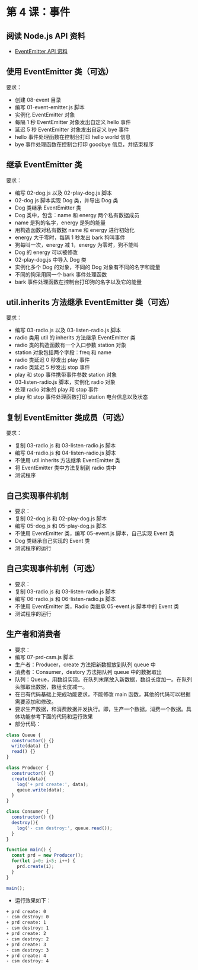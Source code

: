 # 第 4 课：事件

## 阅读 Node.js API 资料

- [EventEmitter API 资料](https://www.nodeapp.cn/events.html)

## 使用 EventEmitter 类（可选）

要求：
- 创建 08-event 目录
- 编写 01-event-emitter.js 脚本
- 实例化 EventEmitter 对象
- 每隔 1 秒 EventEmitter 对象发出自定义 hello 事件
- 延迟 5 秒 EventEmitter 对象发出自定义 bye 事件
- hello 事件处理函数在控制台打印 hello world 信息
- bye 事件处理函数在控制台打印 goodbye 信息，并结束程序

## 继承 EventEmitter 类

要求：
- 编写 02-dog.js 以及 02-play-dog.js 脚本
- 02-dog.js 脚本实现 Dog 类，并导出 Dog 类
- Dog 类继承 EventEmitter 类
- Dog 类中，包含：name 和 energy 两个私有数据成员
- name 是狗的名字，energy 是狗的能量
- 用构造函数对私有数据 name 和 energy 进行初始化
- energy 大于零时，每隔 1 秒发出 bark 狗叫事件
- 狗每叫一次，energy 减 1，energy 为零时，狗不能叫
- Dog 的 energy 可以被修改
- 02-play-dog.js 中导入 Dog 类
- 实例化多个 Dog 的对象，不同的 Dog 对象有不同的名字和能量
- 不同的狗采用同一个 bark 事件处理函数
- bark 事件处理函数在控制台打印狗的名字以及它的能量

## util.inherits 方法继承 EventEmitter 类（可选）

要求：
- 编写 03-radio.js 以及 03-listen-radio.js 脚本
- radio 类用 util 的 inherits 方法继承 EventEmitter 类
- radio 类的构造函数有一个入口参数 station 对象
- station 对象包括两个字段：freq 和 name
- radio 类延迟 0 秒发出 play 事件
- radio 类延迟 5 秒发出 stop 事件
- play 和 stop 事件携带事件参数 station 对象
- 03-listen-radio.js 脚本，实例化 radio 对象
- 处理 radio 对象的 play 和 stop 事件
- play 和 stop 事件处理函数打印 station 电台信息以及状态

## 复制 EventEmitter 类成员（可选）

要求：
- 复制 03-radio.js 和 03-listen-radio.js 脚本
- 编写 04-radio.js 和 04-listen-radio.js 脚本
- 不使用 util.inherits 方法继承 EventEmitter 类
- 将 EventEmitter 类中方法复制到 radio 类中
- 测试程序

## 自己实现事件机制

- 要求：
- 复制 02-dog.js 和 02-play-dog.js 脚本
- 编写 05-dog.js 和 05-play-dog.js 脚本
- 不使用 EventEmitter 类，编写 05-event.js 脚本，自己实现 Event 类
- Dog 类继承自己实现的 Event 类
- 测试程序的运行

## 自己实现事件机制（可选）

- 要求：
- 复制 03-radio.js 和 03-listen-radio.js 脚本
- 编写 06-radio.js 和 06-listen-radio.js 脚本
- 不使用 EventEmitter 类，Radio 类继承 05-event.js 脚本中的 Event 类
- 测试程序的运行

## 生产者和消费者

- 要求：
- 编写 07-prd-csm.js 脚本
- 生产者：Producer，create 方法把新数据放到队列 queue 中
- 消费者：Consumer，destory 方法把队列 queue 中的数据取出
- 队列：Queue，用数组实现。在队列末尾放入新数据，数组长度加一。在队列头部取出数据，数组长度减一。
- 在已有代码基础上完成功能要求，不能修改 main 函数，其他的代码可以根据需要添加和修改。
- 要求生产数据，和消费数据并发执行。即，生产一个数据，消费一个数据。具体功能参考下面的代码和运行效果
- 部分代码：

```javascript
class Queue {
  constructor() {}
  write(data) {}
  read() {}
}

class Producer {
  constructor() {}
  create(data){
    log('+ prd create:', data);
    queue.write(data);
  }
}

class Consumer {
  constructor() {}
  destroy(){
    log('- csm destroy:', queue.read());
  }
}

function main() {
  const prd = new Producer();
  for(let i=0; i<5; i++) {
    prd.create(i);
  }
}

main();
```
- 运行效果如下：  

```bash
+ prd create: 0
- csm destroy: 0
+ prd create: 1
- csm destroy: 1
+ prd create: 2
- csm destroy: 2
+ prd create: 3
- csm destroy: 3
+ prd create: 4
- csm destroy: 4
```

